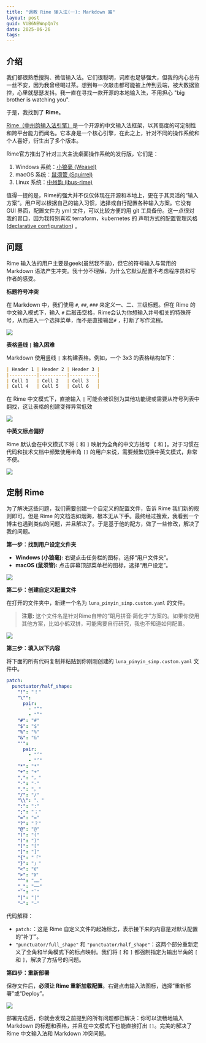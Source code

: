 ```yaml
---
title: "调教 Rime 输入法(一): Markdown 篇"
layout: post
guid: VUB6NBWnpQn7s
date: 2025-06-26
tags:
---
```



## 介绍

我们都很熟悉搜狗、微信输入法。它们很聪明，词库也足够强大，但我的内心总有一丝不安，因为我曾经喝过茶。想到每一次敲击都可能被上传到云端，被大数据监控，心里就瑟瑟发抖。我一直在寻找一款开源的本地输入法，不用担心 "big brother is watching you".

于是，我找到了 **Rime**。

[Rime（中州韵输入法引擎）](https://rime.im/)是一个开源的中文输入法框架，以其高度的可定制性和跨平台能力而闻名。它本身是一个核心引擎，在此之上，针对不同的操作系统和个人喜好，衍生出了多个版本。

Rime官方推出了针对三大主流桌面操作系统的发行版，它们是：
1. Windows 系统：[小狼毫 (Weasel)](https://rime.im/download/)
2. macOS 系统：[鼠须管 (Squirrel)](https://rime.im/download/)
3. Linux 系统：[中州韵 (ibus-rime)](https://rime.im/download/)

值得一提的是，Rime的强大并不仅仅体现在开源和本地上，更在于其灵活的“输入方案”。用户可以根据自己的输入习惯，选择或自行配置各种输入方案。它没有 GUI 界面，配置文件为 yml 文件，可以比较方便的用 git 工具备份。这一点很对我的胃口，因为我特别喜欢 terraform，kubernetes 的 声明方式的配置管理风格 ([declarative configuration](https://en.wikipedia.org/wiki/Declarative_programming)) 。


## 问题

Rime 输入法的用户主要是geek(虽然我不是)，但它的符号输入与常用的 Markdown 语法产生冲突。我十分不理解，为什么它默认配置不考虑程序员和写作者的感受。


**标题符号冲突**

在 Markdown 中，我们使用 `#`, `##`, `###` 来定义一、二、三级标题。但在 Rime 的中文输入模式下，输入 `#` 后敲击空格，Rime会认为你想输入井号相关的特殊符号，从而进入一个选择菜单，而不是直接输出`#` ，打断了写作流程。

![](/media/files/2025/2025-06-26-3.png)

**表格竖线 `|` 输入困难**

Markdown 使用竖线 `|` 来构建表格。例如，一个 3x3 的表格结构如下：

```markdown
| Header 1 | Header 2 | Header 3 |
|----------|----------|----------|
| Cell 1   | Cell 2   | Cell 3   |
| Cell 4   | Cell 5   | Cell 6   |
```

在 Rime 中文模式下，直接输入 `|` 可能会被识别为其他功能键或需要从符号列表中翻找，这让表格的创建变得异常低效

![](/media/files/2025/2025-06-26-1.png)

**中英文标点偏好**

Rime 默认会在中文模式下将 `[` 和 `]` 映射为全角的中文方括号 `【` 和 `】`。对于习惯在代码和技术文档中频繁使用半角 `[]` 的用户来说，需要频繁切换中英文模式，非常不便。

![](/media/files/2025/2025-06-26-2.png)

## 定制 Rime

为了解决这些问题，我们需要创建一个自定义的配置文件，告诉 Rime 我们新的规则即可。但是 Rime 的文档浩如烟海，根本无从下手。最终经过搜索，我看到一个博主也遇到类似的问题，并且解决了。于是基于他的配方，做了一些修改，解决了我的问题。


**第一步：找到用户设定文件夹**

- **Windows (小狼毫):** 右键点击任务栏的图标，选择“用户文件夹”。    
- **macOS (鼠须管):** 点击屏幕顶部菜单栏的图标，选择“用户设定”。

![](/media/files/2025/2025-06-26-4.png)

**第二步：创建自定义配置文件**

在打开的文件夹中，新建一个名为 `luna_pinyin_simp.custom.yaml` 的文件。

> **注意:** 这个文件名是针对Rime自带的“朙月拼音·简化字”方案的。如果你使用其他方案，比如小鹤双拼，可能需要自行研究，我也不知道如何配置。

![](/media/files/2025/2025-06-26-5.png)

**第三步：填入以下内容**

将下面的所有代码复制并粘贴到你刚刚创建的 `luna_pinyin_simp.custom.yaml` 文件中。


```yml
patch:
  punctuator/half_shape:
    "!": "！"
    "\"":
      pair:
        - "“"
        - "”"
    "#": "#"
    "$": "$"
    "%": "%"
    "&": "&"
    "'":
      pair:
        - "‘"
        - "’"
    "*": "*"
    "+": "+"
    ",": "，"
    "-": "-"
    ".": "。"
    "/": "/"
    "\\": "、"
    ":": ":"
    ";": "；"
    "=": "="
    "?": "？"
    "@": "@"
    "(": "("
    ")": ")"
    "[": "["
    "]": "]"
    "{": "「"
    "}": "」"
    "<": "《"
    ">": "》"
    "^": "……"
    "_": "——"
    "`": "`"
    "|": "|"
    "~": "~"
```


代码解释：
- `patch:`：这是 Rime 自定义文件的起始标志，表示接下来的内容是对默认配置的“补丁”。
- `"punctuator/full_shape"` 和 `"punctuator/half_shape"`：这两个部分重新定义了全角和半角模式下的标点映射。我们将 `[` 和 `]` 都强制指定为输出半角的 `[` 和 `]`，解决了方括号的问题。


**第四步：重新部署**

保存文件后，**必须让 Rime 重新加载配置**。右键点击输入法图标，选择“重新部署”或“Deploy”。

![](/media/files/2025/2025-06-26-6.png)


部署完成后，你就会发现之前提到的所有问题都已解决：你可以流畅地输入 Markdown 的标题和表格，并且在中文模式下也能直接打出 `[]`。完美的解决了 Rime 中文输入法和 Markdown 冲突问题。


